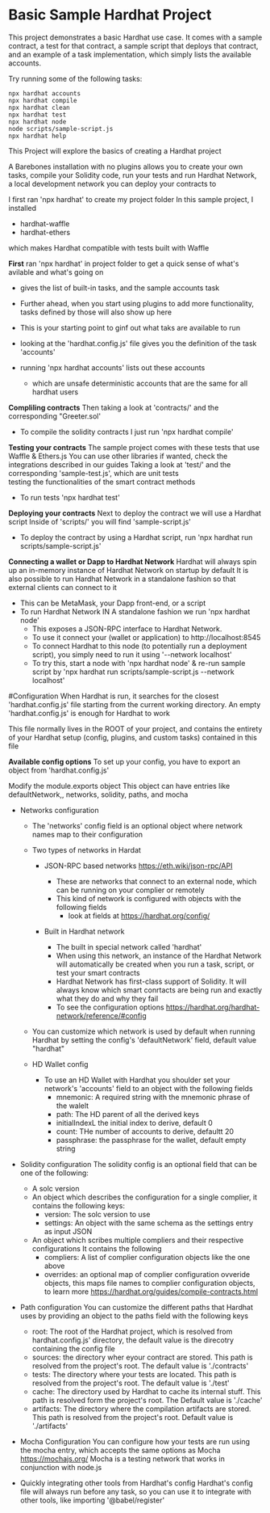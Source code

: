 # Basic Sample Hardhat Project

This project demonstrates a basic Hardhat use case. It comes with a sample contract, a test for that contract, a sample script that deploys that contract, and an example of a task implementation, which simply lists the available accounts.

Try running some of the following tasks:

```shell
npx hardhat accounts
npx hardhat compile
npx hardhat clean
npx hardhat test
npx hardhat node
node scripts/sample-script.js
npx hardhat help
```



This Project will explore the basics of creating a Hardhat project

A Barebones installation with no plugins allows you to create your own tasks, 
compile your Solidity code, run your tests and run Hardhat Network, a local
development network you can deploy your contracts to

I first ran 'npx hardhat' to create my project folder
In this sample project, I installed
  - hardhat-waffle
  - hardhat-ethers

which makes Hardhat compatible with tests built with Waffle

**First** ran 'npx hardhat' in project folder to get a quick sense of what's avilable and what's going on
  - gives the list of built-in tasks, and the sample accounts task
  - Further ahead, when you start using plugins to add more functionality, tasks defined by those will also show up here
  - This is your starting point to ginf out what taks are available to run

  - looking at the 'hardhat.config.js' file gives you the definition of the task 'accounts'
  - running 'npx hardhat accounts' lists out these accounts
      - which are unsafe deterministic accounts that are the same for all hardhat users

**Compliling contracts** 
Then taking a look at 'contracts/' and the corresponding "Greeter.sol'
  - To compile the solidity contracts I just run 'npx hardhat compile'

**Testing your contracts**
The sample project comes with these tests that use Waffle & Ethers.js
You can use other libraries if wanted, check the integrations described in our guides
Taking a look at 'test/' and the corresponding 'sample-test.js', which are unit tests  
  testing the functionalities of the smart contract methods
  - To run tests 'npx hardhat test'

**Deploying your contracts**
Next to deploy the contract we will use a Hardhat script
Inside of 'scripts/' you will find 'sample-script.js'
  - To deploy the contract by using a Hardhat script, 
  run 'npx hardhat run scripts/sample-script.js'

**Connecting a wallet or Dapp to Hardhat Network**
Hardhat will always spin up an in-memory instance of Hardhat Network 
on startup by default
It is also possible to run Hardhat Network in a standalone fashion so that
external clients can connect to it
  - This can be MetaMask, your Dapp front-end, or a script
  - To run Hardhat Network IN A standalone fashion we run 'npx hardhat node'
    - This exposes a JSON-RPC interface to Hardhat Network. 
    - To use it connect your (wallet or application) to http://localhost:8545
    - To connect Hardhat to this node (to potentially run a deployment script),
      you simply need to run it using '--network localhost'
    - To try this, start a node with 'npx hardhat node' & re-run sample script
      by 'npx hardhat run scripts/sample-script.js --network localhost'


#Configuration
When Hardhat is run, it searches for the closest 'hardhat.config.js' file
starting from the current working directory. An empty 'hardhat.config.js' is enough for Hardhat to work

This file normally lives in the ROOT of your project, and contains the entirety of your Hardhat setup (config, plugins, and custom tasks) contained in this file

**Available config options**
To set up your config, you have to export an object from 'hardhat.config.js'

Modify the module.exports object
This object can have entries like defaultNetwork,, networks, solidity, paths, and mocha

- Networks configuration
  - The 'networks' config field is an optional object where network 
    names map to their configuration
  - Two types of networks in Hardat
    - JSON-RPC based networks https://eth.wiki/json-rpc/API
      - These are networks that connect to an external node, which can be running on your complier or remotely
      - This kind of network is configured with objects with the following fields
        - look at fields at https://hardhat.org/config/ 

    - Built in Hardhat network
      - The built in special network called 'hardhat'
      - When using this network, an instance of the Hardhat Network will automatically 
        be created when you run a task, script, or test your smart contracts
      - Hardhat Network has first-class support of Solidity. It will always know 
        which smart conrtacts are being run and exactly what they do and why they fail 
      - To see the configuration options 
      https://hardhat.org/hardhat-network/reference/#config

  - You can customize which network is used by default when running Hardhat
    by setting the config's 'defaultNetwork' field, default value "hardhat"

  - HD Wallet config
    - To use an HD Wallet with Hardhat you shoulder set your network's 'accounts'
        field to an object with the following fields
      - mnemonic: A required string with the mnemonic phrase of the walelt
      - path: The HD parent of all the derived keys
      - initialIndexL the initial index to derive, default 0
      - count: THe number of accounts to derive, defaultt 20
      - passphrase: the passphrase for the wallet, default empty string

- Solidity configuration
  The solidity config is an optional field that can be one of the following:
  - A solc version 
  - An object which describes the configuration for a single complier, it contains 
    the following keys:
    - version: The solc version to use 
    - settings: An object with the same schema as the settings entry as input JSON
  - An object which scribes multiple compliers and their respective configurations
    It contains the following
    - compliers: A list of complier configuration objects like the one above
    - overrides: an optional map of complier configuration ovveride objects, this maps file names to complier configuration objects, to learn more https://hardhat.org/guides/compile-contracts.html 

- Path configuration
  You can customize the different paths that Hardhat uses by providing an object to the paths field with the following keys
  - root: The root of the Hardhat project, which is resolved from hardhat.config.js' directory, the default value is the direcotry containing the config file
  - sources: the directory wher eyour contract are stored. This path is resolved from the project's root. The default value is './contracts'
  - tests: The directory where your tests are located. This path is resolved from the project's root. The default value is './test'
  - cache: The directory used by Hardhat to cache its internal stuff. This path is resolved form the project's root. The Default value is './cache'
  - artifacts: The directory where the compilation artifacts are stored. This path is resolved from the project's root. Default value is './artifacts'

- Mocha Configuration
You can configure how your tests are run using the mocha entry, which accepts the same options as Mocha https://mochajs.org/
Mocha is a testing network that works in conjunction with node.js 

- Quickly integrating other tools from Hardhat's config
Hardhat's config file will always run before any task, so you can use it to integrate with other tools, like importing '@babel/register'

